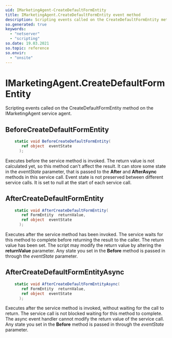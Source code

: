 ```yaml
---
uid: IMarketingAgent-CreateDefaultFormEntity
title: IMarketingAgent.CreateDefaultFormEntity event method
description: Scripting events called on the CreateDefaultFormEntity method on the IMarketingAgent service agent.
so.generated: true
keywords:
  - "netserver"
  - "scripting"
so.date: 19.03.2021
so.topic: reference
so.envir:
  - "onsite"
---
```

# IMarketingAgent.CreateDefaultFormEntity

Scripting events called on the <see cref='M:SuperOffice.CRM.Services.IMarketingAgent.CreateDefaultFormEntity'>CreateDefaultFormEntity</see> method on the <see cref='IMarketingAgent'>IMarketingAgent</see>  service agent.

## BeforeCreateDefaultFormEntity
```cs
    static void BeforeCreateDefaultFormEntity(
       ref object  eventState
      );
```
Executes before the service method is invoked.
The return value is not calculated yet, so this method can't affect the result.
It can store some state in the *eventState* parameter, that is passed to the **After** and **AfterAsync** methods in this service call.
Event state is not preserved between different service calls. It is set to null at the start of each service call.
## AfterCreateDefaultFormEntity
```cs
    static void AfterCreateDefaultFormEntity(
       ref FormEntity  returnValue,
       ref object  eventState
      );
```
Executes after the service method has been invoked. The service waits for this method to complete before returning the result to the caller.
The return value has been set. The script may modify the return value by altering the **returnValue** parameter.
Any state you set in the **Before** method is passed in through the *eventState* parameter.
## AfterCreateDefaultFormEntityAsync
```cs
    static void AfterCreateDefaultFormEntityAsync(
       ref FormEntity  returnValue,
       ref object  eventState
      );
```
Executes after the service method is invoked, without waiting for the call to return.
The service call is not blocked waiting for this method to complete.
The async event handler cannot modify the return value of the service call.
Any state you set in the **Before** method is passed in through the *eventState* parameter.

